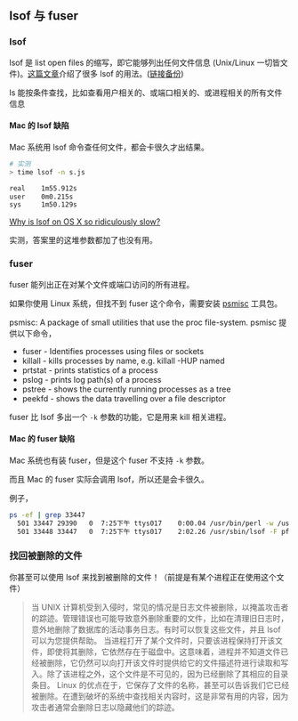 ## lsof 与 fuser

### lsof

lsof 是 list open files 的缩写，即它能够列出任何文件信息 (Unix/Linux 一切皆文件)。[这篇文章](http://www.danielmiessler.com/study/lsof/)介绍了很多 lsof 的用法。([链接备份](https://web.archive.org/web/20221206182002/https://danielmiessler.com/study/lsof/))

ls 能按条件查找，比如查看用户相关的、或端口相关的、或进程相关的所有文件信息

#### Mac 的 lsof 缺陷

Mac 系统用 lsof 命令查任何文件，都会卡很久才出结果。

```bash
# 实测
> time lsof -n s.js

real    1m55.912s
user    0m0.215s
sys     1m50.129s
```

[Why is lsof on OS X so ridiculously slow?](https://apple.stackexchange.com/q/81140/488359)

实测，答案里的这堆参数都加了也没有用。

### fuser

fuser 能列出正在对某个文件或端口访问的所有进程。

如果你使用 Linux 系统，但找不到 fuser 这个命令，需要安装 [psmisc](https://gitlab.com/psmisc/psmisc) 工具包。

psmisc: A package of small utilities that use the proc file-system.
psmisc 提供以下命令，

- fuser   - Identifies processes using files or sockets
- killall - kills processes by name, e.g. killall -HUP named
- prtstat - prints statistics of a process
- pslog   - prints log path(s) of a process
- pstree  - shows the currently running processes as a tree
- peekfd  - shows the data travelling over a file descriptor

fuser 比 lsof 多出一个 `-k` 参数的功能，它是用来 kill 相关进程。


#### Mac 的 fuser 缺陷

Mac 系统也有装 fuser，但是这个 fuser 不支持 `-k` 参数。

而且 Mac 的 fuser 实际会调用 lsof，所以还是会卡很久。

例子，

```bash
ps -ef | grep 33447
  501 33447 29390   0  7:25下午 ttys017    0:00.04 /usr/bin/perl -w /usr/bin/fuser README.md
  501 33448 33447   0  7:25下午 ttys017    2:02.26 /usr/sbin/lsof -F pf -- README.md
```

### 找回被删除的文件

你甚至可以使用 lsof 来找到被删除的文件！（前提是有某个进程正在使用这个文件）

> 当 UNIX 计算机受到入侵时，常见的情况是日志文件被删除，以掩盖攻击者的踪迹。管理错误也可能导致意外删除重要的文件，比如在清理旧日志时，意外地删除了数据库的活动事务日志。有时可以恢复这些文件，并且 lsof 可以为您提供帮助。
> 当进程打开了某个文件时，只要该进程保持打开该文件，即使将其删除，它依然存在于磁盘中。这意味着，进程并不知道文件已经被删除，它仍然可以向打开该文件时提供给它的文件描述符进行读取和写入。除了该进程之外，这个文件是不可见的，因为已经删除了其相应的目录条目。
> Linux 的优点在于，它保存了文件的名称，甚至可以告诉我们它已经被删除。在遭到破坏的系统中查找相关内容时，这是非常有用的内容，因为攻击者通常会删除日志以隐藏他们的踪迹。
